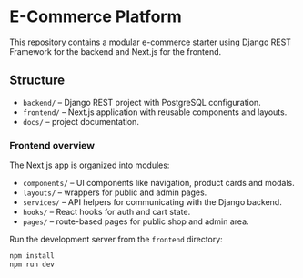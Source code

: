 # E-Commerce Platform

This repository contains a modular e-commerce starter using Django REST Framework for the backend and Next.js for the frontend.

## Structure

- `backend/` – Django REST project with PostgreSQL configuration.
- `frontend/` – Next.js application with reusable components and layouts.
- `docs/` – project documentation.

### Frontend overview

The Next.js app is organized into modules:

- `components/` – UI components like navigation, product cards and modals.
- `layouts/` – wrappers for public and admin pages.
- `services/` – API helpers for communicating with the Django backend.
- `hooks/` – React hooks for auth and cart state.
- `pages/` – route-based pages for public shop and admin area.

Run the development server from the `frontend` directory:

```bash
npm install
npm run dev
```
